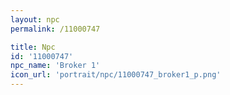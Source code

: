 ```yaml
---
layout: npc
permalink: /11000747

title: Npc
id: '11000747'
npc_name: 'Broker 1'
icon_url: 'portrait/npc/11000747_broker1_p.png'
---
```

